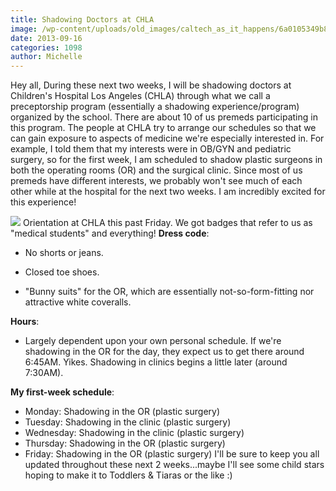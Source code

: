 ```yaml
---
title: Shadowing Doctors at CHLA
image: /wp-content/uploads/old_images/caltech_as_it_happens/6a0105349b8251970b019aff44a17c970b.jpg
date: 2013-09-16
categories: 1098
author: Michelle
---
```


Hey all,
During these next two weeks, I will be shadowing doctors at Children's Hospital Los Angeles (CHLA) through what we call a preceptorship program (essentially a shadowing experience/program) organized by the school. There are about 10 of us premeds participating in this program. The people at CHLA try to arrange our schedules so that we can gain exposure to aspects of medicine we're especially interested in. For example, I told them that my interests were in OB/GYN and pediatric surgery, so for the first week, I am scheduled to shadow plastic surgeons in both the operating rooms (OR) and the surgical clinic. Since most of us premeds have different interests, we probably won't see much of each other while at the hospital for the next two weeks. I am incredibly excited for this experience!


![](/old_images/caltech_as_it_happens/6a0105349b8251970b019aff44c19c970c.jpg)
Orientation at CHLA this past Friday. We got badges that refer to us as "medical students" and everything!
**Dress code**:
- No shorts or jeans.

- Closed toe shoes.

- "Bunny suits" for the OR, which are essentially not-so-form-fitting nor attractive white coveralls.

**Hours**:
- Largely dependent upon your own personal schedule. If we're shadowing in the OR for the day, they expect us to get there around 6:45AM. Yikes. Shadowing in clinics begins a little later (around 7:30AM).

**My first-week schedule**:
- Monday: Shadowing in the OR (plastic surgery)
- Tuesday: Shadowing in the clinic (plastic surgery)
- Wednesday: Shadowing in the clinic (plastic surgery)
- Thursday: Shadowing in the OR (plastic surgery)
- Friday: Shadowing in the OR (plastic surgery)
I'll be sure to keep you all updated throughout these next 2 weeks...maybe I'll see some child stars hoping to make it to Toddlers &amp; Tiaras or the like :)
